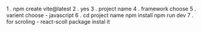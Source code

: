 1 . npm create vite@latest
2 . yes
3 . project name
4 . framework choose
5 . varient choose - javascript
6 . cd project name
    npm install
    npm run dev
7 . for scroling - react-scoll package instal it